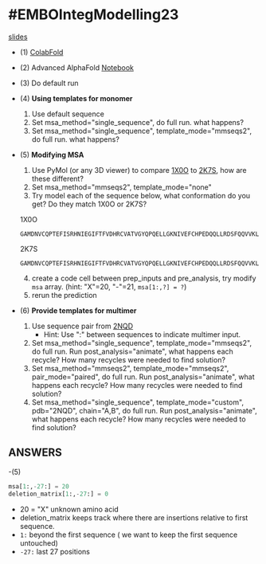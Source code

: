 # #EMBOIntegModelling23
[slides](https://docs.google.com/presentation/d/1TZtmbZ_JNX3tnYArUOn4cqHctJqcWaZyBo--Aa5mYy4)

- (1) [ColabFold](https://github.com/sokrypton/ColabFold)
- (2) Advanced AlphaFold [Notebook](https://colab.research.google.com/github/sokrypton/EMBOIntegModelling23/blob/main/alphafold_advanced.ipynb)
- (3) Do default run
- (4) **Using templates for monomer**
  1. Use default sequence
  2. Set msa_method="single_sequence", do full run. what happens?
  3. Set msa_method="single_sequence", template_mode="mmseqs2", do full run. what happens?
- (5) **Modifying MSA**
  1. Use PyMol (or any 3D viewer) to compare [1X0O](https://www.rcsb.org/structure/1X0O) to [2K7S](https://www.rcsb.org/structure/2K7S), how are these different?
  2. Set msa_method="mmseqs2", template_mode="none"
  3. Try model each of the sequence below, what conformation do you get? Do they match 1X0O or 2K7S?

  1X0O
  ```
  GAMDNVCQPTEFISRHNIEGIFTFVDHRCVATVGYQPQELLGKNIVEFCHPEDQQLLRDSFQQVVKLKGQVLSVMFRFRSKNQEWLWMRTSSFTFQNPYSDEIEYIICTNTNVKNSSQE
  ```

  2K7S
  ```
  GAMDNVCQPTEFISRHNIEGIFTFVDHRCVATVGYQPQELLGKNIVEFCHPEDQQLLRDSFQQVVKLKGQVLSVMFRFRSKNQEWLWMRTSSQTAQNPYSDEIETIICTNTNVKNSSQE
  ```
  4. create a code cell between prep_inputs and pre_analysis, try modify `msa` array. (hint: "X"=20, "-"=21, `msa[1:,?] = ?`)
  5. rerun the prediction
- (6) **Provide templates for multimer**
  1. Use sequence pair from [2NQD](https://www.rcsb.org/structure/2NQD)
     - Hint: Use ":" between sequences to indicate multimer input.
  2. Set msa_method="single_sequence", template_mode="mmseqs2", do full run.
     Run post_analysis="animate", what happens each recycle? How many recycles were needed to find solution?
  3. Set msa_method="mmseqs2", template_mode="mmseqs2", pair_mode="paired", do full run.
     Run post_analysis="animate", what happens each recycle? How many recycles were needed to find solution?
  4. Set msa_method="single_sequence", template_mode="custom", pdb="2NQD", chain="A,B", do full run.
     Run post_analysis="animate", what happens each recycle? How many recycles were needed to find solution?

## ANSWERS

-(5)
  ```python
  msa[1:,-27:] = 20
  deletion_matrix[1:,-27:] = 0
  ```
  - 20 = "X" unknown amino acid
  - deletion_matrix keeps track where there are insertions relative to first sequence.
  - `1:` beyond the first sequence ( we want to keep the first sequence untouched)
  - `-27:` last 27 positions
